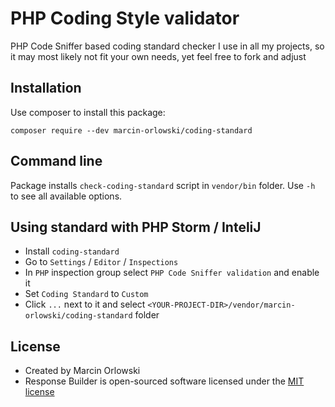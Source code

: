 # PHP Coding Style validator #

PHP Code Sniffer based coding standard checker I use in all my projects, so it may
most likely not fit your own needs, yet feel free to fork and adjust


## Installation ##

Use composer to install this package:

    composer require --dev marcin-orlowski/coding-standard


## Command line ##

Package installs `check-coding-standard` script in `vendor/bin` folder.
Use `-h` to see all available options.


## Using standard with PHP Storm / InteliJ ##

* Install `coding-standard`
* Go to `Settings` / `Editor` / `Inspections`
* In `PHP` inspection group select `PHP Code Sniffer validation` and enable it
* Set `Coding Standard` to `Custom`
* Click `...` next to it and select `<YOUR-PROJECT-DIR>/vendor/marcin-orlowski/coding-standard` folder


## License ##

* Created by Marcin Orlowski
* Response Builder is open-sourced software licensed under the [MIT license](http://opensource.org/licenses/MIT)
